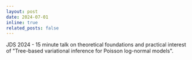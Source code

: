 ```yaml
---
layout: post
date: 2024-07-01
inline: true
related_posts: false
---
```


JDS 2024 - 15 minute talk on theoretical foundations and practical interest of "Tree-based variational inference for Poisson log-normal models".
